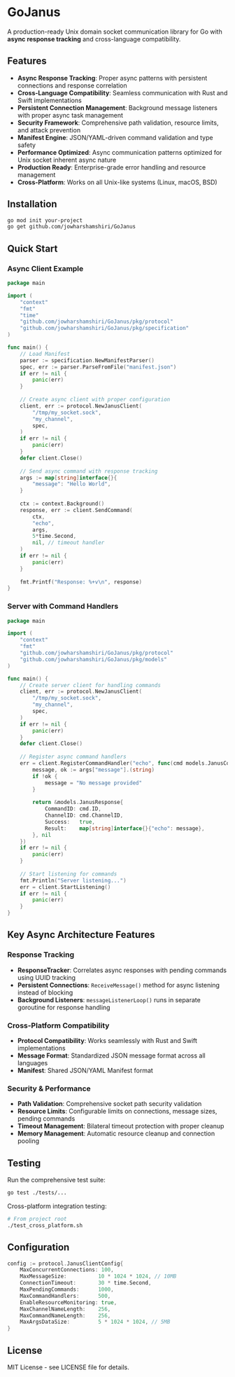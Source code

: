 # GoJanus

A production-ready Unix domain socket communication library for Go with **async response tracking** and cross-language compatibility.

## Features

- **Async Response Tracking**: Proper async patterns with persistent connections and response correlation
- **Cross-Language Compatibility**: Seamless communication with Rust and Swift implementations  
- **Persistent Connection Management**: Background message listeners with proper async task management
- **Security Framework**: Comprehensive path validation, resource limits, and attack prevention
- **Manifest Engine**: JSON/YAML-driven command validation and type safety
- **Performance Optimized**: Async communication patterns optimized for Unix socket inherent async nature
- **Production Ready**: Enterprise-grade error handling and resource management
- **Cross-Platform**: Works on all Unix-like systems (Linux, macOS, BSD)

## Installation

```bash
go mod init your-project
go get github.com/jowharshamshiri/GoJanus
```

## Quick Start

### Async Client Example

```go
package main

import (
    "context"
    "fmt"
    "time"
    "github.com/jowharshamshiri/GoJanus/pkg/protocol"
    "github.com/jowharshamshiri/GoJanus/pkg/specification"
)

func main() {
    // Load Manifest
    parser := specification.NewManifestParser()
    spec, err := parser.ParseFromFile("manifest.json")
    if err != nil {
        panic(err)
    }
    
    // Create async client with proper configuration
    client, err := protocol.NewJanusClient(
        "/tmp/my_socket.sock",
        "my_channel", 
        spec,
    )
    if err != nil {
        panic(err)
    }
    defer client.Close()
    
    // Send async command with response tracking
    args := map[string]interface{}{
        "message": "Hello World",
    }
    
    ctx := context.Background()
    response, err := client.SendCommand(
        ctx,
        "echo",
        args,
        5*time.Second,
        nil, // timeout handler
    )
    if err != nil {
        panic(err)
    }
    
    fmt.Printf("Response: %+v\n", response)
}
```

### Server with Command Handlers

```go
package main

import (
    "context"
    "fmt"
    "github.com/jowharshamshiri/GoJanus/pkg/protocol"
    "github.com/jowharshamshiri/GoJanus/pkg/models"
)

func main() {
    // Create server client for handling commands
    client, err := protocol.NewJanusClient(
        "/tmp/my_socket.sock",
        "my_channel",
        spec,
    )
    if err != nil {
        panic(err)
    }
    defer client.Close()
    
    // Register async command handlers
    err = client.RegisterCommandHandler("echo", func(cmd models.JanusCommand, args map[string]interface{}) (*models.JanusResponse, error) {
        message, ok := args["message"].(string)
        if !ok {
            message = "No message provided"
        }
        
        return &models.JanusResponse{
            CommandID: cmd.ID,
            ChannelID: cmd.ChannelID,
            Success:   true,
            Result:    map[string]interface{}{"echo": message},
        }, nil
    })
    if err != nil {
        panic(err)
    }
    
    // Start listening for commands
    fmt.Println("Server listening...")
    err = client.StartListening()
    if err != nil {
        panic(err)
    }
}
```

## Key Async Architecture Features

### Response Tracking
- **ResponseTracker**: Correlates async responses with pending commands using UUID tracking
- **Persistent Connections**: `ReceiveMessage()` method for async listening instead of blocking
- **Background Listeners**: `messageListenerLoop()` runs in separate goroutine for response handling

### Cross-Platform Compatibility
- **Protocol Compatibility**: Works seamlessly with Rust and Swift implementations
- **Message Format**: Standardized JSON message format across all languages
- **Manifest**: Shared JSON/YAML Manifest format

### Security & Performance
- **Path Validation**: Comprehensive socket path security validation
- **Resource Limits**: Configurable limits on connections, message sizes, pending commands
- **Timeout Management**: Bilateral timeout protection with proper cleanup
- **Memory Management**: Automatic resource cleanup and connection pooling

## Testing

Run the comprehensive test suite:

```bash
go test ./tests/...
```

Cross-platform integration testing:
```bash
# From project root
./test_cross_platform.sh
```

## Configuration

```go
config := protocol.JanusClientConfig{
    MaxConcurrentConnections: 100,
    MaxMessageSize:          10 * 1024 * 1024, // 10MB
    ConnectionTimeout:       30 * time.Second,
    MaxPendingCommands:      1000,
    MaxCommandHandlers:      500,
    EnableResourceMonitoring: true,
    MaxChannelNameLength:    256,
    MaxCommandNameLength:    256,
    MaxArgsDataSize:         5 * 1024 * 1024, // 5MB
}
```

## License

MIT License - see LICENSE file for details.